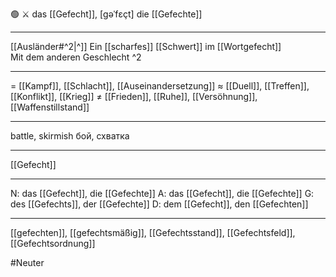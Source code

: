 🟢 ⚔️ das [[Gefecht]], [ɡəˈfɛçt]
die [[Gefechte]]

---
[[Ausländer#^2|^]] Ein [[scharfes]] [[Schwert]] im [[Wortgefecht]]  
Mit dem anderen Geschlecht ^2


---
= [[Kampf]], [[Schlacht]], [[Auseinandersetzung]]
≈ [[Duell]], [[Treffen]], [[Konflikt]], [[Krieg]]
≠ [[Frieden]], [[Ruhe]], [[Versöhnung]], [[Waffenstillstand]]

---
battle, skirmish
бой, схватка

---
[[Gefecht]]

---
N: das [[Gefecht]], die [[Gefechte]]
A: das [[Gefecht]], die [[Gefechte]]
G: des [[Gefechts]], der [[Gefechte]]
D: dem [[Gefecht]], den [[Gefechten]]

---
[[gefechten]], [[gefechtsmäßig]], [[Gefechtsstand]], [[Gefechtsfeld]], [[Gefechtsordnung]]

#Neuter 